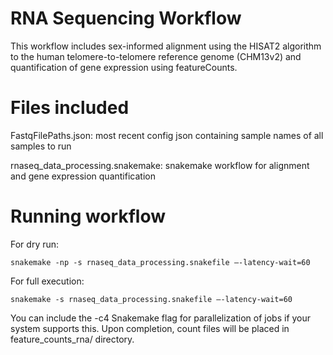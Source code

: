 # RNA Sequencing Workflow

This workflow includes sex-informed alignment using the HISAT2 algorithm to the human telomere-to-telomere reference genome (CHM13v2) and quantification of gene expression using featureCounts.

# Files included

FastqFilePaths.json: most recent config json containing sample names of all samples to run

rnaseq_data_processing.snakemake: snakemake workflow for alignment and gene expression quantification

# Running workflow

For dry run: 
```
snakemake -np -s rnaseq_data_processing.snakefile —-latency-wait=60
```

For full execution: 
```
snakemake -s rnaseq_data_processing.snakefile —-latency-wait=60
```

You can include the -c4 Snakemake flag for parallelization of jobs if your system supports this.  Upon completion, count files will be placed in feature_counts_rna/ directory.

